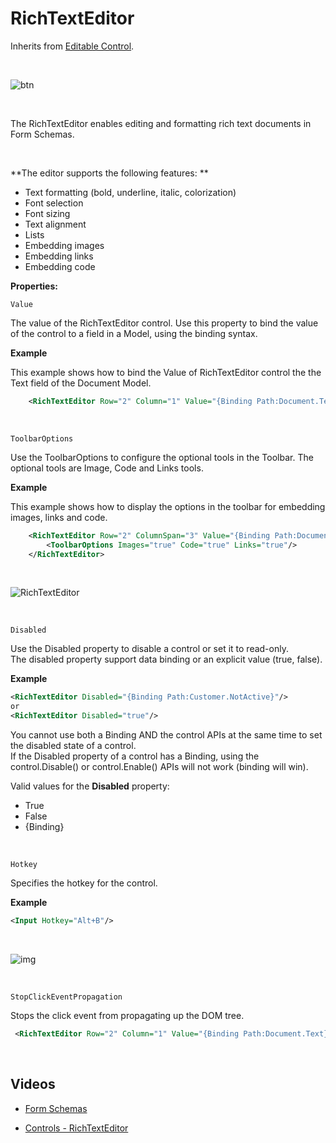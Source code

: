 
# RichTextEditor

Inherits from [Editable Control](editablecontrol.md).

<br/>

![btn](https://profitbasedocs.blob.core.windows.net/images/rich%20text%20ed.png)

<br/>

The RichTextEditor enables editing and formatting rich text documents in Form Schemas.

<br/>

**The editor supports the following features: **

- Text formatting (bold, underline, italic, colorization)
- Font selection
- Font sizing
- Text alignment
- Lists
- Embedding images
- Embedding links
- Embedding code

**Properties:**

`Value`

The value of the RichTextEditor control. Use this property to bind the value of the control to a field in a Model, using the binding syntax.

**Example**

This example shows how to bind the Value of RichTextEditor control the the Text field of the Document Model.

```xml
    <RichTextEditor Row="2" Column="1" Value="{Binding Path:Document.Text}"/>
```

<br/>

`ToolbarOptions`

Use the ToolbarOptions to configure the optional tools in the Toolbar. The optional tools are Image, Code and Links tools.

**Example**

This example shows how to display the options in the toolbar for embedding images, links and code.

```xml
    <RichTextEditor Row="2" ColumnSpan="3" Value="{Binding Path:Document.Data}">
        <ToolbarOptions Images="true" Code="true" Links="true"/>
    </RichTextEditor>
```

<br/>

![RichTextEditor](https://profitbasedocs.blob.core.windows.net/images/RichTextEditor.png "RichTextEditor")

<br/>

`Disabled`

Use the Disabled property to disable a control or set it to read-only.  
The disabled property support data binding or an explicit value (true, false).

**Example**

```xml
<RichTextEditor Disabled="{Binding Path:Customer.NotActive}"/>
or
<RichTextEditor Disabled="true"/>
```

You cannot use both a Binding AND the control APIs at the same time to set the disabled state of a control.  
If the Disabled property of a control has a Binding, using the control.Disable() or control.Enable() APIs will not work (binding will win).

Valid values for the **Disabled** property:

- True
- False
- {Binding}

<br/>

`Hotkey`

Specifies the hotkey for the control.

**Example**

```xml
<Input Hotkey="Alt+B"/>
```

<br/>

![img](https://profitbasedocs.blob.core.windows.net/images/hotkeys.png)

<br/>

`StopClickEventPropagation`

Stops the click event from propagating up the DOM tree.


```xml
 <RichTextEditor Row="2" Column="1" Value="{Binding Path:Document.Text}" stopClickEventPropagation="true"/>
```

<br/>

## Videos

- [Form Schemas](../../../../videos/formschemas.md)

- [Controls - RichTextEditor](https://profitbasedocs.blob.core.windows.net/videos/Controls%20%20-%20RichTextEditor.mp4)
